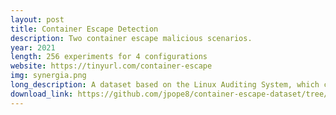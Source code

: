 ```yaml
---
layout: post
title: Container Escape Detection
description: Two container escape malicious scenarios.
year: 2021
length: 256 experiments for 4 configurations
website: https://tinyurl.com/container-escape
img: synergia.png
long_description: A dataset based on the Linux Auditing System, which contains malicious and benign container activities. Two malicious scenarios were developed, i.e., a denial of service and a privilege escalation attack, where an adversary uses a container to compromise an edge device. The container activity is captured through the host system via system calls. The time series auditd dataset contains partial labels for the benign and malicious related system calls.
download_link: https://github.com/jpope8/container-escape-dataset/tree/main/data
---
```



